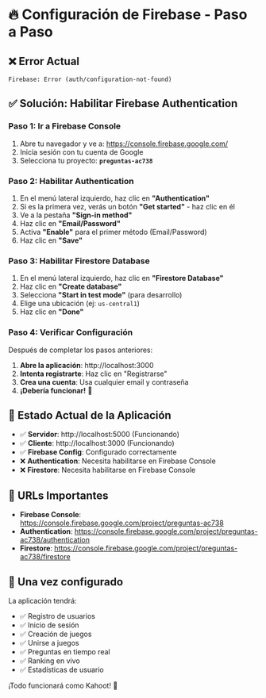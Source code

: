 # 🔥 Configuración de Firebase - Paso a Paso

## ❌ Error Actual
```
Firebase: Error (auth/configuration-not-found)
```

## ✅ Solución: Habilitar Firebase Authentication

### **Paso 1: Ir a Firebase Console**
1. Abre tu navegador y ve a: https://console.firebase.google.com/
2. Inicia sesión con tu cuenta de Google
3. Selecciona tu proyecto: **`preguntas-ac738`**

### **Paso 2: Habilitar Authentication**
1. En el menú lateral izquierdo, haz clic en **"Authentication"**
2. Si es la primera vez, verás un botón **"Get started"** - haz clic en él
3. Ve a la pestaña **"Sign-in method"**
4. Haz clic en **"Email/Password"**
5. Activa **"Enable"** para el primer método (Email/Password)
6. Haz clic en **"Save"**

### **Paso 3: Habilitar Firestore Database**
1. En el menú lateral izquierdo, haz clic en **"Firestore Database"**
2. Haz clic en **"Create database"**
3. Selecciona **"Start in test mode"** (para desarrollo)
4. Elige una ubicación (ej: `us-central1`)
5. Haz clic en **"Done"**

### **Paso 4: Verificar Configuración**
Después de completar los pasos anteriores:

1. **Abre la aplicación**: http://localhost:3000
2. **Intenta registrarte**: Haz clic en "Registrarse"
3. **Crea una cuenta**: Usa cualquier email y contraseña
4. **¡Debería funcionar!** 🎉

## 🔧 Estado Actual de la Aplicación

- ✅ **Servidor**: http://localhost:5000 (Funcionando)
- ✅ **Cliente**: http://localhost:3000 (Funcionando)
- ✅ **Firebase Config**: Configurado correctamente
- ❌ **Authentication**: Necesita habilitarse en Firebase Console
- ❌ **Firestore**: Necesita habilitarse en Firebase Console

## 📱 URLs Importantes

- **Firebase Console**: https://console.firebase.google.com/project/preguntas-ac738
- **Authentication**: https://console.firebase.google.com/project/preguntas-ac738/authentication
- **Firestore**: https://console.firebase.google.com/project/preguntas-ac738/firestore

## 🚀 Una vez configurado

La aplicación tendrá:
- ✅ Registro de usuarios
- ✅ Inicio de sesión
- ✅ Creación de juegos
- ✅ Unirse a juegos
- ✅ Preguntas en tiempo real
- ✅ Ranking en vivo
- ✅ Estadísticas de usuario

¡Todo funcionará como Kahoot! 🎯


